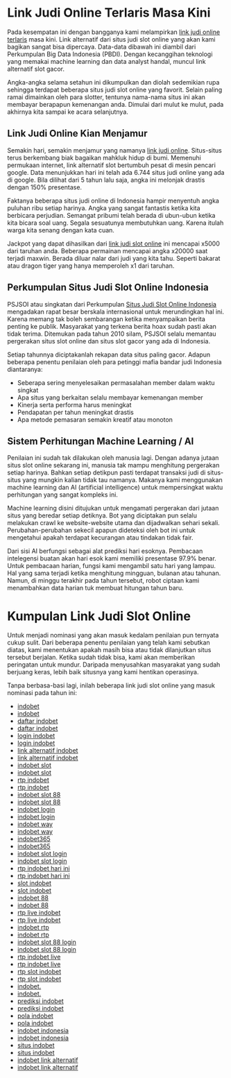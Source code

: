 # Link Judi Online Terlaris Masa Kini
Pada kesempatan ini dengan bangganya kami melampirkan [link judi online terlaris](https://atom.io/packages/link-judi-online-terlaris) masa kini. Link alternatif dari situs judi slot online yang akan kami bagikan sangat bisa dipercaya. Data-data dibawah ini diambil dari Perkumpulan Big Data Indonesia (PBDI). Dengan kecanggihan teknologi yang memakai machine learning dan data analyst handal, muncul link alternatif slot gacor.

Angka-angka selama setahun ini dikumpulkan dan diolah sedemikian rupa sehingga terdapat beberapa situs judi slot online yang favorit. Selain paling ramai dimainkan oleh para slotter, tentunya nama-nama situs ini akan membayar berapapun kemenangan anda. Dimulai dari mulut ke mulut, pada akhirnya kita sampai ke acara selanjutnya.

## Link Judi Online Kian Menjamur
Semakin hari, semakin menjamur yang namanya [link judi online](https://atom.io/packages/link-judi-online-terlaris). Situs-situs terus berkembang biak bagaikan mahkluk hidup di bumi. Memenuhi permukaan internet, link alternatif slot bertumbuh pesat di mesin pencari google. Data menunjukkan hari ini telah ada 6.744 situs judi online yang ada di google. Bila dilihat dari 5 tahun lalu saja, angka ini melonjak drastis dengan 150% presentase.

Faktanya beberapa situs judi online di Indonesia hampir menyentuh angka puluhan ribu setiap harinya. Angka yang sangat fantastis ketika kita berbicara perjudian. Semangat pribumi telah berada di ubun-ubun ketika kita bicara soal uang. Segala sesuatunya membutuhkan uang. Karena itulah warga kita senang dengan kata cuan.

Jackpot yang dapat dihasilkan dari [link judi slot online](https://atom.io/packages/link-judi-online-terlaris) ini mencapai x5000 dari taruhan anda. Beberapa permainan mencapai angka x20000 saat terjadi maxwin. Berada diluar nalar dari judi yang kita tahu. Seperti bakarat atau dragon tiger yang hanya memperoleh x1 dari taruhan.

## Perkumpulan Situs Judi Slot Online Indonesia
PSJSOI atau singkatan dari Perkumpulan [Situs Judi Slot Online Indonesia](https://atom.io/packages/link-judi-online-terlaris) mengadakan rapat besar berskala internasional untuk merundingkan hal ini. Karena memang tak boleh sembarangan ketika menyampaikan berita penting ke publik. Masyarakat yang terkena berita hoax sudah pasti akan tidak terima. Ditemukan pada tahun 2010 silam, PSJSOI selalu memantau pergerakan situs slot online dan situs slot gacor yang ada di Indonesia.

Setiap tahunnya diciptakanlah rekapan data situs paling gacor. Adapun beberapa penentu penilaian oleh para petinggi mafia bandar judi Indonesia diantaranya:
- Seberapa sering menyelesaikan permasalahan member dalam waktu singkat
- Apa situs yang berkaitan selalu membayar kemenangan member
- Kinerja serta performa harus meningkat
- Pendapatan per tahun meningkat drastis
- Apa metode pemasaran semakin kreatif atau monoton

## Sistem Perhitungan Machine Learning / AI
Penilaian ini sudah tak dilakukan oleh manusia lagi. Dengan adanya jutaan situs slot online sekarang ini, manusia tak mampu menghitung pergerakan setiap harinya. Bahkan setiap detikpun pasti terdapat transaksi judi di situs-situs yang mungkin kalian tidak tau namanya. Makanya kami menggunakan machine learning dan AI (artificial intelligence) untuk mempersingkat waktu perhitungan yang sangat kompleks ini.

Machine learning disini ditujukan untuk mengamati pergerakan dari jutaan situs yang beredar setiap detiknya. Bot yang diciptakan pun selalu melakukan crawl ke website-website utama dan dijadwalkan sehari sekali. Perubahan-perubahan sekecil apapun dideteksi oleh bot ini untuk mengetahui apakah terdapat kecurangan atau tindakan tidak fair.

Dari sisi AI berfungsi sebagai alat prediksi hari esoknya. Pembacaan intelegensi buatan akan hari esok kami memiliki presentase 97.9% benar. Untuk pembacaan harian, fungsi kami mengambil satu hari yang lampau. Hal yang sama terjadi ketika menghitung mingguan, bulanan atau tahunan. Namun, di minggu terakhir pada tahun tersebut, robot ciptaan kami menambahkan data harian tuk membuat hitungan tahun baru.

# Kumpulan Link Judi Slot Online
Untuk menjadi nominasi yang akan masuk kedalam penilaian pun ternyata cukup sulit. Dari beberapa penentu penilaian yang telah kami sebutkan diatas, kami menentukan apakah masih bisa atau tidak dilanjutkan situs tersebut berjalan. Ketika sudah tidak bisa, kami akan memberikan peringatan untuk mundur. Daripada menyusahkan masyarakat yang sudah berjuang keras, lebih baik situsnya yang kami hentikan operasinya.

Tanpa berbasa-basi lagi, inilah beberapa link judi slot online yang masuk nominasi pada tahun ini:

- [indobet](https://indobet.homes/)
- [indobet](https://indobet.one/)
- [daftar indobet](https://indobet.homes/)
- [daftar indobet](https://indobet.one/)
- [login indobet](https://indobet.homes/)
- [login indobet](https://indobet.one/)
- [link alternatif indobet](https://indobet.homes/)
- [link alternatif indobet](https://indobet.one/)
- [indobet slot](https://indobet.homes/)
- [indobet slot](https://indobet.one/)
- [rtp indobet](https://indobet.homes/)
- [rtp indobet](https://indobet.one/)
- [indobet slot 88](https://indobet.homes/)
- [indobet slot 88](https://indobet.one/)
- [indobet login](https://indobet.homes/)
- [indobet login](https://indobet.one/)
- [indobet way](https://indobet.homes/)
- [indobet way](https://indobet.one/)
- [indobet365](https://indobet.homes/)
- [indobet365](https://indobet.one/)
- [indobet slot login](https://indobet.homes/)
- [indobet slot login](https://indobet.one/)
- [rtp indobet hari ini](https://indobet.homes/)
- [rtp indobet hari ini](https://indobet.one/)
- [slot indobet](https://indobet.homes/)
- [slot indobet](https://indobet.one/)
- [indobet 88](https://indobet.homes/)
- [indobet 88](https://indobet.one/)
- [rtp live indobet](https://indobet.homes/)
- [rtp live indobet](https://indobet.one/)
- [indobet rtp](https://indobet.homes/)
- [indobet rtp](https://indobet.one/)
- [indobet slot 88 login](https://indobet.homes/)
- [indobet slot 88 login](https://indobet.one/)
- [rtp indobet live](https://indobet.homes/)
- [rtp indobet live](https://indobet.one/)
- [rtp slot indobet](https://indobet.homes/)
- [rtp slot indobet](https://indobet.one/)
- [indobet.](https://indobet.homes/)
- [indobet.](https://indobet.one/)
- [prediksi indobet](https://indobet.homes/)
- [prediksi indobet](https://indobet.one/)
- [pola indobet](https://indobet.homes/)
- [pola indobet](https://indobet.one/)
- [indobet indonesia](https://indobet.homes/)
- [indobet indonesia](https://indobet.one/)
- [situs indobet](https://indobet.homes/)
- [situs indobet](https://indobet.one/)
- [indobet link alternatif](https://indobet.homes/)
- [indobet link alternatif](https://indobet.one/)

